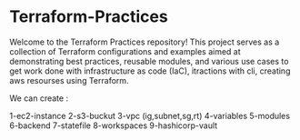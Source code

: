 # Terraform-Practices

Welcome to the Terraform Practices repository! This project serves as a collection of Terraform configurations and examples aimed at demonstrating best practices, reusable modules, and various use cases to get work done with infrastructure as code (IaC), itractions with cli, creating aws resourses using Terraform.

We can create :

1-ec2-instance
2-s3-buckut
3-vpc (ig,subnet,sg,rt)
4-variables
5-modules
6-backend
7-statefile
8-workspaces
9-hashicorp-vault
